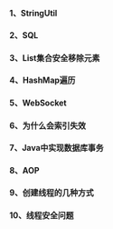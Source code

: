 #### 1、StringUtil



#### 2、SQL



#### 3、List集合安全移除元素



#### 4、HashMap遍历



#### 5、WebSocket



#### 6、为什么会索引失效



#### 7、Java中实现数据库事务



#### 8、AOP



#### 9、创建线程的几种方式



#### 10、线程安全问题